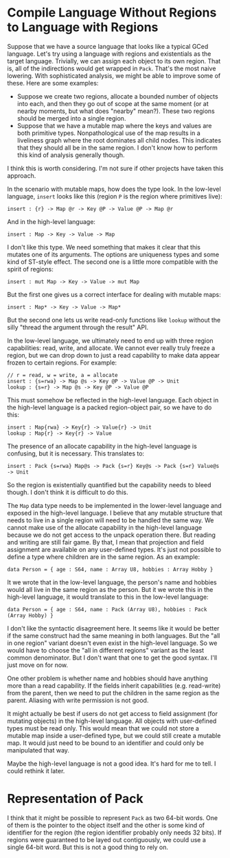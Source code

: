 # Compile Language Without Regions to Language with Regions

Suppose that we have a source language that looks like a typical GCed
language. Let's try using a language with regions and existentials as the
target language. Trivially, we can assign each object to its own region.
That is, all of the indirections would get wrapped in `Pack`. That's
the most naive lowering. With sophisticated analysis, we might be able
to improve some of these. Here are some examples:

* Suppose we create two regions, allocate a bounded number of objects
  into each, and then they go out of scope at the same moment (or at
  nearby moments, but what does "nearby" mean?). These two regions
  should be merged into a single region.
* Suppose that we have a mutable map where the keys and values are
  both primitive types. Nonpathological use of the map results
  in a liveliness graph where the root dominates all child nodes.
  This indicates that they should all be in the same region. I don't
  know how to perform this kind of analysis generally though.

I think this is worth considering. I'm not sure if other projects
have taken this approach.

In the scenario with mutable maps, how does the type look. In the
low-level language, `insert` looks like this (region `P` is the region
where primitives live):

    insert : {r} -> Map @r -> Key @P -> Value @P -> Map @r

And in the high-level language:

    insert : Map -> Key -> Value -> Map

I don't like this type. We need something that makes it clear that this
mutates one of its arguments. The options are uniqueness types and some
kind of ST-style effect. The second one is a little more compatible with
the spirit of regions:

    insert : mut Map -> Key -> Value -> mut Map

But the first one gives us a correct interface for dealing with mutable
maps:

    insert : Map* -> Key -> Value -> Map*

But the second one lets us write read-only functions like `lookup` without
the silly "thread the argument through the result" API.

In the low-level language, we ultimately need to end up with three region
capabilities: read, write, and allocate. We cannot ever really truly
freeze a region, but we can drop down to just a read capability to
make data appear frozen to certain regions. For example:

    // r = read, w = write, a = allocate
    insert : {s=rwa} -> Map @s -> Key @P -> Value @P -> Unit
    lookup : {s=r} -> Map @s -> Key @P -> Value @P

This must somehow be reflected in the high-level language. Each object
in the high-level language is a packed region-object pair, so we have
to do this:

    insert : Map{rwa} -> Key{r} -> Value{r} -> Unit
    lookup : Map{r} -> Key{r} -> Value

The presence of an allocate capability in the high-level language is
confusing, but it is necessary. This translates to:

    insert : Pack {s=rwa} Map@s -> Pack {s=r} Key@s -> Pack {s=r} Value@s -> Unit

So the region is existentially quantified but the capability needs to bleed
though. I don't think it is difficult to do this.

The `Map` data type needs to be implemented in the lower-level language
and exposed in the high-level language. I believe that any mutable structure
that needs to live in a single region will need to be handled the same way.
We cannot make use of the allocate capability in the high-level language
because we do not get access to the unpack operation there. But reading
and writing are still fair game. By that, I mean that projection and
field assignment are available on any user-defined types. It's just not
possible to define a type where children are in the same region.
As an example:

    data Person = { age : S64, name : Array U8, hobbies : Array Hobby }

It we wrote that in the low-level language, the person's name and hobbies
would all live in the same region as the person. But it we wrote this in
the high-level language, it would translate to this in the low-level
language:

    data Person = { age : S64, name : Pack (Array U8), hobbies : Pack (Array Hobby) }

I don't like the syntactic disagreement here. It seems like it would
be better if the same construct had the same meaning in both languages.
But the "all in one region" variant doesn't even exist in the high-level
language. So we would have to choose the "all in different regions"
variant as the least common denominator. But I don't want that one to
get the good syntax. I'll just move on for now.

One other problem is whether name and hobbies should have anything more
than a read capability. If the fields inherit capabilities (e.g. read-write)
from the parent, then we need to put the children in the same region as
the parent. Aliasing with write permission is not good.

It might actually be best if users do not get access to field assignment
(for mutating objects) in the high-level language. All objects with
user-defined types must be read only. This would mean that we could not
store a mutable map inside a user-defined type, but we could still create
a mutable map. It would just need to be bound to an identifier and could
only be manipulated that way.

Maybe the high-level language is not a good idea. It's hard for me to tell.
I could rethink it later.

# Representation of Pack

I think that it might be possible to represent `Pack` as two 64-bit words.
One of them is the pointer to the object itself and the other is some
kind of identifier for the region (the region identifier probably only
needs 32 bits). If regions were guaranteed to be layed out contiguously,
we could use a single 64-bit word. But this is not a good thing to rely on.
